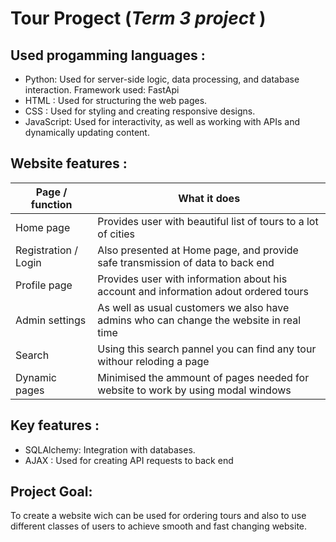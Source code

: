 # Tour Progect (_Term 3 project_ )


## Used progamming languages :

- Python: Used for server-side logic, data processing, and database interaction. Framework used: FastApi
- HTML : Used for structuring the web pages.
- CSS : Used for styling and creating responsive designs.
- JavaScript: Used for interactivity, as well as working with APIs and dynamically updating content.

## Website features :

| Page / function      | What it does |
|----------------------|--------------|
| Home page            | Provides user with beautiful list of tours to a lot of cities |
| Registration / Login | Also presented at Home page, and provide safe transmission of data to back end |
| Profile page         | Provides user with information about his account and information adout ordered tours |
| Admin settings       | As well as usual customers we also have admins who can change the website in real time |
| Search               | Using this search pannel you can find any tour withour reloding a page |
| Dynamic pages        | Minimised the ammount of pages needed for website to work by using modal windows |

## Key features :
- SQLAlchemy: Integration with databases.
- AJAX : Used for creating API requests to back end

## Project Goal:
To create a website wich can be used for ordering tours and also to use different classes of users to achieve smooth and fast changing website.
























